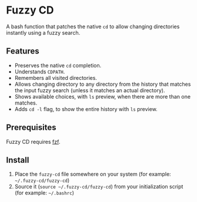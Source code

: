 # Fuzzy CD

A bash function that patches the native `cd` to allow changing directories
instantly using a fuzzy search.

## Features

- Preserves the native `cd` completion.
- Understands `CDPATH`.
- Remembers all visited directories.
- Allows changing directory to any directory from the history that matches the
  input fuzzy search (unless it matches an actual directory).
- Shows available choices, with `ls` preview, when there are more than one
  matches.
- Adds `cd -l` flag, to show the entire history with `ls` preview.

## Prerequisites

Fuzzy CD requires [fzf].

## Install

1. Place the `fuzzy-cd` file somewhere on your system (for example: `~/.fuzzy-cd/fuzzy-cd`)
2. Source it (`source ~/.fuzzy-cd/fuzzy-cd`) from your initialization script (for example: `~/.bashrc`)
    


[fzf]: https://github.com/junegunn/fzf
